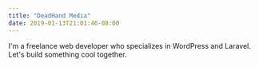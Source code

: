 ```yaml
---
title: "DeadHand Media"
date: 2019-01-13T21:01:46-08:00
---
```

I'm a freelance web developer who specializes in WordPress and Laravel. Let's build something cool together.